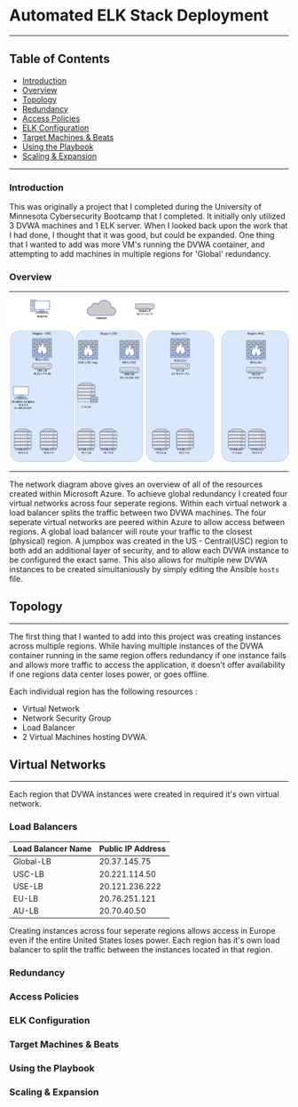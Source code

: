 # Automated ELK Stack Deployment

-----

## Table of Contents

- [Introduction](readme.md#introduction)
- [Overview](readme.md#overview)
- [Topology](readme.md#topology)
- [Redundancy](readme.md#redundancy)
- [Access Policies](readme.md#access-policies)
- [ELK Configuration](readme.md#elk-configuration)
- [Target Machines & Beats](readme.md#target-machines--beats)
- [Using the Playbook](readme.md#using-the-playbook)
- [Scaling & Expansion](readme.md#scaling--expansion)

-----

### Introduction

This was originally a project that I completed during the University of Minnesota Cybersecurity Bootcamp that I completed. It initially only utilized 3 DVWA machines and 1 ELK server. When I looked back upon the work that I had done, I thought that it was good, but could be expanded. One thing that I wanted to add was more VM's running the DVWA container, and attempting to add machines in multiple regions for 'Global' redundancy.

### Overview

-----

![overall network diagram](Images/azure-overview-small.png)

-----

The network diagram above gives an overview of all of the resources created within Microsoft Azure. To achieve global redundancy I created four virtual networks across four seperate regions. Within each virtual network a load balancer splits the traffic between two DVWA machines. The four seperate virtual networks are peered within Azure to allow access between regions. A global load balancer will route your traffic to the closest (physical) region. A jumpbox was created in the US - Central(USC) region to both add an additional layer of security, and to allow each DVWA instance to be configured the exact same. This also allows for multiple new DVWA instances to be created simultaniously by simply editing the Ansible `hosts` file.

## Topology

-----

The first thing that I wanted to add into this project was creating instances across multiple regions. While having multiple instances of the DVWA container running in the same region offers redundancy if one instance fails and allows more traffic to access the application, it doesn't offer availability if one regions data center loses power, or goes offline. 

Each individual region has the following resources :
- Virtual Network
- Network Security Group
- Load Balancer
- 2 Virtual Machines hosting DVWA.

## Virtual Networks

-----

Each region that DVWA instances were created in required it's own virtual network. 
### Load Balancers

| Load Balancer Name | Public IP Address |
|--------------------|-------------------|
| Global-LB          |      20.37.145.75 |
| USC-LB             |     20.221.114.50 |
| USE-LB             |    20.121.236.222 |
| EU-LB              |     20.76.251.121 |
| AU-LB              |       20.70.40.50 |

Creating instances across four seperate regions allows access in Europe even if the entire United States loses power. Each region has it's own load balancer to split the traffic between the instances located in that region. 



### Redundancy

### Access Policies

### ELK Configuration

### Target Machines & Beats

### Using the Playbook

### Scaling & Expansion
